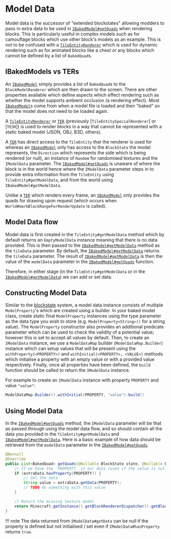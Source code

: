 Model Data
==========

Model data is the successor of "extended blockstates" allowing modders to pass in extra data to be used in [`IBakedModel#getQuads`][getquads] when rendering blocks. This is particularly useful in complex models such as for camouflage blocks which use other block's models as an example. This is not to be confused with a [`TileEntityRenderer`][ter] which is used for dynamic rendering such as for animated blocks like a chest or any blocks which cannot be defined by a list of `BakedQuad`s.

IBakedModels vs TERs
------------------

An [`IBakedModel`][bakedmodel] simply provides a list of `BakedQuad`s to the `BlockModelRenderer` which are then drawn to the screen. There are other properties available which define aspects which effect rendering such as whether the model supports ambient occlusion (a rendering effect). Most [`IBakedModel`][bakedmodel]s come from when a model file is loaded and then "baked" so that the model does not need to be loaded again.

A [`TileEntityRenderer`][ter] or [`TER`][ter] (previously [`TileEntitySpecialRenderer`] or [`TESR`]) is used to render blocks in a way that cannot be represented with a static baked model (JSON, OBJ, B3D, others).

A [`TER`][ter] has direct access to the `TileEntity` that the renderer is used for whereas an [`IBakedModel`][bakedmodel] only has access to the `BlockState` the model represents, the `Direction` which represents the side which is being rendered (or null), an instance of `Random` for randomised textures and the `IModelData` parameter. The [`IBakedModel#getQuads`][getquads] is unaware of where the block is in the world hence where the `IModelData` parameter steps in to provide extra information from the `TileEntity` using `TileEntity#getModelData`, and from the world using `IBakedModel#getModelData`.

Unlike a [`TER`][ter] which renders every frame, an [`IBakedModel`][bakedmodel] only provides the quads for drawing upon request (which occurs when `World#markBlockRangeForRenderUpdate` is called).

Model Data flow
------------------------

Model data is first created in the `TileEntity#getModelData` method which by default returns an `EmptyModelData` instance meaning that there is no data provided. This is then passed to the [`IBakedModel#getModelData`][getmodeldata] method as the `tileData` parameter. By default, the [`IBakedModel#getModelData`][getmodeldata] returns the `tileData` parameter. The result of [`IBakedModel#getModelData`][getmodeldata] is then the value of the `modelData` parameter in the [`IBakedModel#getQuads`][getquads] function.

Therefore, in either stage (in the `TileEntity#getModelData` or in the [`IBakedModel#getModelData`][getmodeldata]) we can add or set data.

Constructing Model Data
-----------------------

Similar to the [blockstate](../../blocks/states.md) system, a model data instance consists of multiple `ModelProperty`'s which are created using a builder. In your baked model class, create static final `ModelProperty` instances using the type parameter as the data type you wish to store (e.g. `ModelProperty<String>()` for a string value). The `ModelProperty` constructor also provides an additional predicate parameter which can be used to check the validity of a potential value; however this is set to accept all values by default. Then, to create an `IModelData` instance, we use a `ModelDataMap` builder (`ModelDataMap.Builder`) instance which can setup values that will be present using the `withProperty(<PROPERTY>)` and `withInitial(<PROPERTY>, <VALUE>)` methods which initialise a property with an empty value or with a provided value respectively. Finally, once all properties have been defined, the `build` function should be called to return the `IModelData` instance.

For example to create an `IModelData` instance with property `PROPERTY` and value `"value"`:
```Java
ModelDataMap.Builder().withInitial(PROPERTY, "value").build()
```

Using Model Data
----------------

In the [`IBakedModel#getQuads`][getquads] method, the `IModelData` parameter will be that as passed through using the model data flow, and so should contain all the data you provided in the `TileEntity#getModelData` and [`IBakedModel#getModelData`][getmodeldata]. Here is a basic example of how data should be retrieved from the `modelData` parameter in the [`IBakedModel#getQuads`][getquads].

```Java
@Nonnull
@Override
public List<BakedQuad> getQuads(@Nullable BlockState state, @Nullable Direction side, @Nonnull Random rand, @Nonnull IModelData extraData) {
    // If we have the `PROPERTY` in our data (even if the value is null)
    if (extraData.hasProperty(PROPERTY)) {
        // Get the data
        String value = extraData.getData(PROPERTY);
        // TODO do something with this value
    }

    // Return the missing texture model
    return Minecraft.getInstance().getBlockRendererDispatcher().getBlockModelShapes().getModelManager().getMissingModel();
}
```

!!! note
    The data returned from `IModelData#getData` can be null if the property is defined but not initialised / set even if `IModelData#hasProperty` returns `true`.

[bakedmodel]: ibakedmodel.md
[getquads]: ibakedmodel.md#getquads
[getmodeldata]: ibakedmodel.md#getmodeldata
[ter]: ../../tileentities/tesr.md

